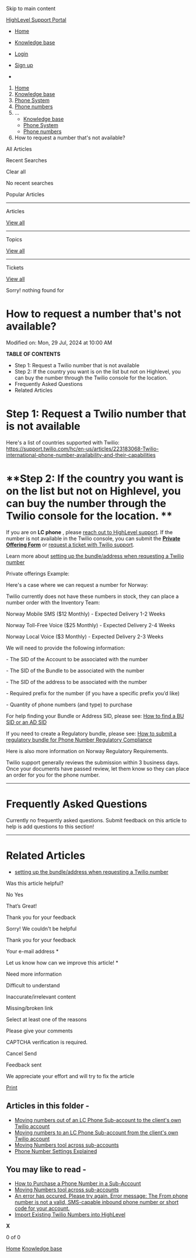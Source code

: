 Skip to main content

[ HighLevel Support Portal ](https://help.gohighlevel.com)

  * [ Home ](/support/home)
  * [ Knowledge base ](/support/solutions)

  * [Login](/support/login)
  * [Sign up](/support/signup)
  * 

  1. [Home](/support/home)
  2. [Knowledge base](/support/solutions)
  3. [Phone System](/support/solutions/48000415161)
  4. [Phone numbers](/support/solutions/folders/48000691614)
  5. ... 
     * [Knowledge base](/support/solutions)
     * [Phone System](/support/solutions/48000415161)
     * [Phone numbers](/support/solutions/folders/48000691614)
  6. How to request a number that's not available?

All  Articles 

Recent Searches

Clear all

No recent searches

Popular Articles

* * *

Articles

[View all](/support/search/solutions)

* * *

Topics

[View all](/support/search/topics)

* * *

Tickets

[View all](/support/search/tickets)

Sorry! nothing found for   

# How to request a number that's not available?

Modified on: Mon, 29 Jul, 2024 at 10:00 AM

**TABLE OF CONTENTS**

  * Step 1: Request a Twilio number that is not available
  * Step 2: If the country you want is on the list but not on Highlevel, you can buy the number through the Twilio console for the location. 
  * Frequently Asked Questions
  * Related Articles

#   

# **Step 1: Request a Twilio number that is not available**

Here's a list of countries supported with Twilio: <https://support.twilio.com/hc/en-us/articles/223183068-Twilio-international-phone-number-availability-and-their-capabilities>

# **Step 2: If the country you want is on the list but not on Highlevel, you can buy the number through the Twilio console for the location.  **

If you are on **LC phone** , please [reach out to HighLevel support](https://help.gohighlevel.com/en/support/solutions/articles/48001204857). If the number is not available in the Twilio console, you can submit the [**Private Offering Form**](https://twiliodoer.secure.force.com/PrivateOffering) or [request a ticket with Twilio support](https://support.twilio.com/hc/en-us).

Learn more about [setting up the bundle/address when requesting a Twilio number](https://help.gohighlevel.com/support/solutions/articles/48000981437-purchase-twilio-number-please-select-address-to-purchase-number-)

Private offerings Example:

Here's a case where we can request a number for Norway:

Twilio currently does not have these numbers in stock, they can place a number order with the Inventory Team:

Norway Mobile SMS ($12 Monthly) - Expected Delivery 1-2 Weeks

Norway Toll-Free Voice ($25 Monthly) - Expected Delivery 2-4 Weeks

Norway Local Voice ($3 Monthly) - Expected Delivery 2-3 Weeks

We will need to provide the following information:

\- The SID of the Account to be associated with the number

\- The SID of the Bundle to be associated with the number

\- The SID of the address to be associated with the number

\- Required prefix for the number (if you have a specific prefix you’d like)

\- Quantity of phone numbers (and type) to purchase

For help finding your Bundle or Address SID, please see: [How to find a BU SID or an AD SID](https://www.twilio.com/docs/phone-numbers/regulatory/getting-started/how-find-bu-sid-or-ad-sid)

If you need to create a Regulatory bundle, please see: [How to submit a regulatory bundle for Phone Number Regulatory Compliance](https://help.gohighlevel.com/support/solutions/articles/48000981437-purchase-twilio-number-please-select-address-to-purchase-number-)

Here is also more information on Norway Regulatory Requirements. 

Twilio support generally reviews the submission within 3 business days. Once your documents have passed review, let them know so they can place an order for you for the phone number.

* * *

# **Frequently Asked Questions**

Currently no frequently asked questions. Submit feedback on this article to help is add questions to this section!

* * *

# **Related Articles**

  * [setting up the bundle/address when requesting a Twilio number](https://help.gohighlevel.com/support/solutions/articles/48000981437-purchase-twilio-number-please-select-address-to-purchase-number-)

Was this article helpful?

No  Yes 

That’s Great!

Thank you for your feedback

Sorry! We couldn't be helpful

Thank you for your feedback

Your e-mail address *

Let us know how can we improve this article! *

Need more information 

Difficult to understand 

Inaccurate/irrelevant content 

Missing/broken link 

Select at least one of the reasons 

Please give your comments 

CAPTCHA verification is required. 

Cancel  Send 

Feedback sent

We appreciate your effort and will try to fix the article

[Print](javascript:print\(\))

## Articles in this folder -

  * [Moving numbers out of an LC Phone Sub-account to the client's own Twilio account](/support/solutions/articles/48001240107-moving-numbers-out-of-an-lc-phone-sub-account-to-the-client-s-own-twilio-account)
  * [Moving numbers to an LC Phone Sub-account from the client's own Twilio account](/support/solutions/articles/48001240108-moving-numbers-to-an-lc-phone-sub-account-from-the-client-s-own-twilio-account)
  * [Moving Numbers tool across sub-accounts](/support/solutions/articles/48001203968-moving-numbers-tool-across-sub-accounts)
  * [Phone Number Settings Explained](/support/solutions/articles/48001229976-phone-number-settings-explained)

## You may like to read -

  * [How to Purchase a Phone Number in a Sub-Account](/support/solutions/articles/48000981420-how-to-purchase-a-phone-number-in-a-sub-account)
  * [Moving Numbers tool across sub-accounts](/support/solutions/articles/48001203968-moving-numbers-tool-across-sub-accounts)
  * [An error has occured. Please try again. Error message: The From phone number is not a valid, SMS-capable inbound phone number or short code for your account.](/support/solutions/articles/48001180919-an-error-has-occured-please-try-again-error-message-the-from-phone-number-is-not-a-valid-sms-capa)
  * [Import Existing Twilio Numbers into HighLevel](/support/solutions/articles/48000981421-import-existing-twilio-numbers-into-highlevel)

**X**

0 of 0 []()

[Home](/support/home) [Knowledge base](/support/solutions)

